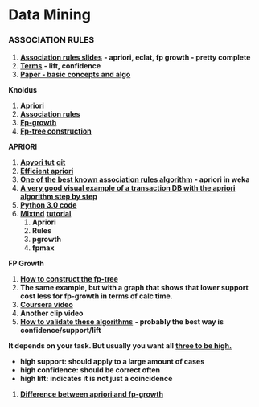 # Data Mining

### **ASSOCIATION RULES**

1. [**Association rules slides**](https://www.slideshare.net/wanaezwani/apriori-and-eclat-algorithm-in-association-rule-mining) **- apriori, eclat, fp growth - pretty complete**
2. [**Terms**](https://www.kdnuggets.com/2016/04/association-rules-apriori-algorithm-tutorial.html) **- lift, confidence**
3. [**Paper - basic concepts and algo**](https://www-users.cs.umn.edu/\~kumar001/dmbook/ch5\_association\_analysis.pdf)

**Knoldus**

1. [**Apriori**](https://blog.knoldus.com/machinex-why-no-one-uses-apriori-algorithm-for-association-rule-learning/)
2. [**Association rules**](https://blog.knoldus.com/machinex-two-parts-of-association-rule-learning/)
3. [**Fp-growth**](https://blog.knoldus.com/machinex-frequent-itemset-generation-with-the-fp-growth-algorithm/)
4. [**Fp-tree construction**](https://blog.knoldus.com/machinex-understanding-fp-tree-construction/)

**APRIORI**&#x20;

1. [**Apyori tut**](https://stackabuse.com/association-rule-mining-via-apriori-algorithm-in-python/) [**git**](https://github.com/ymoch/apyori)
2. [**Efficient apriori**](https://github.com/tommyod/Efficient-Apriori)
3. [**One of the best known association rules algorithm**](https://machinelearningmastery.com/market-basket-analysis-with-association-rule-learning/) **- apriori in weka**
4. [**A very good visual example of a transaction DB with the apriori algorithm step by step**](http://www.lessons2all.com/Apriori.php)
5. [**Python 3.0 code**](http://adataanalyst.com/machine-learning/apriori-algorithm-python-3-0/)
6. [**Mlxtnd**](http://rasbt.github.io/mlxtend/api\_subpackages/mlxtend.frequent\_patterns/) [**tutorial**](https://www.geeksforgeeks.org/implementing-apriori-algorithm-in-python/)
   1. **Apriori**
   2. **Rules**
   3. **pgrowth**
   4. **fpmax**

**FP Growth**

1. [**How to construct the fp-tree**](https://www.youtube.com/watch?v=gq6nKbye648)
2. **The same example, but with a graph that shows that lower support cost less for fp-growth in terms of calc time.**
3. [**Coursera video**](https://www.coursera.org/learn/data-patterns/lecture/ugqCs/2-5-fpgrowth-a-pattern-growth-approach)
4. **Another clip video**
5. [**How to validate these algorithms**](https://stackoverflow.com/questions/32843093/how-to-validate-association-rules) **- probably the best way is confidence/support/lift**

**It depends on your task. But usually you want all** [**three to be high.**](https://stats.stackexchange.com/questions/229523/association-rules-support-confidence-and-lift)

* **high support: should apply to a large amount of cases**
* **high confidence: should be correct often**
* **high lift: indicates it is not just a coincidence**

1. [**Difference between apriori and fp-growth**](https://www.quora.com/What-is-the-difference-between-FPgrowth-and-Apriori-algorithms-in-terms-of-results)
